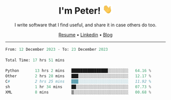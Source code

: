 <h1 align="center">I'm Peter! <img src="https://raw.githubusercontent.com/peterrauscher/peterrauscher/master/wave.gif" width="30px" height="30px" /></h1>
<p align="center">I write software that I find useful, and share it in case others do too.</p>
<p align="center">
  <a href="https://peterrauscher.github.io/peterrauscher/resume.pdf">Resume</a> •
  <a href="https://www.linkedin.com/in/peter-rauscher">Linkedin</a> •
  <a href="https://peterrauscher.com">Blog</a>
</p>
<hr/>
<!--START_SECTION:waka-->

```python
From: 12 December 2023 - To: 23 December 2023

Total Time: 17 hrs 51 mins

Python       13 hrs 2 mins   ████████████████░░░░░░░░░   64.16 %
Other        2 hrs 28 mins   ███░░░░░░░░░░░░░░░░░░░░░░   12.17 %
C#           2 hrs 25 mins   ███░░░░░░░░░░░░░░░░░░░░░░   11.92 %
sh           1 hr 34 mins    ██░░░░░░░░░░░░░░░░░░░░░░░   07.73 %
XML          8 mins          ▒░░░░░░░░░░░░░░░░░░░░░░░░   00.68 %
```

<!--END_SECTION:waka-->

